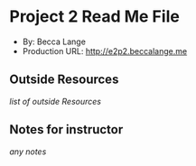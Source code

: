 # Project 2 Read Me File
+ By: Becca Lange
+ Production URL: <http://e2p2.beccalange.me>

## Outside Resources
*list of outside Resources*

## Notes for instructor
*any notes*
